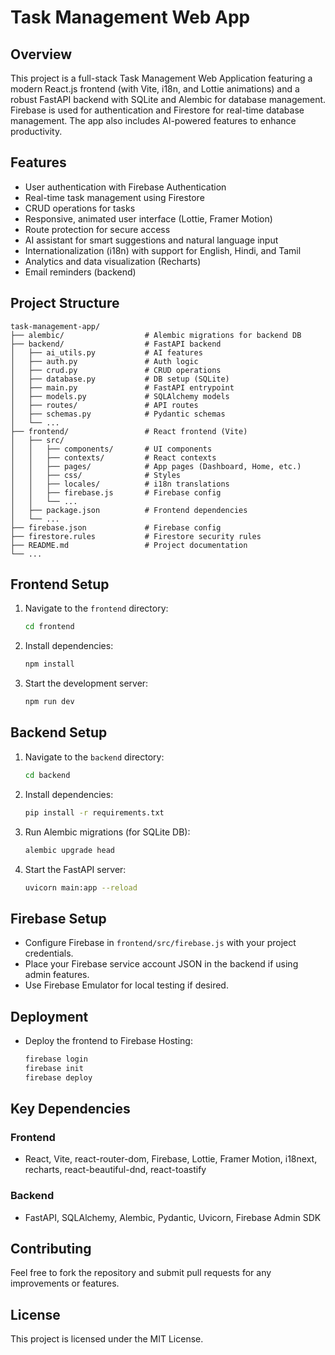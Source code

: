 # Task Management Web App

## Overview
This project is a full-stack Task Management Web Application featuring a modern React.js frontend (with Vite, i18n, and Lottie animations) and a robust FastAPI backend with SQLite and Alembic for database management. Firebase is used for authentication and Firestore for real-time database management. The app also includes AI-powered features to enhance productivity.

## Features
- User authentication with Firebase Authentication
- Real-time task management using Firestore
- CRUD operations for tasks
- Responsive, animated user interface (Lottie, Framer Motion)
- Route protection for secure access
- AI assistant for smart suggestions and natural language input
- Internationalization (i18n) with support for English, Hindi, and Tamil
- Analytics and data visualization (Recharts)
- Email reminders (backend)

## Project Structure
```
task-management-app/
├── alembic/                  # Alembic migrations for backend DB
├── backend/                  # FastAPI backend
│   ├── ai_utils.py           # AI features
│   ├── auth.py               # Auth logic
│   ├── crud.py               # CRUD operations
│   ├── database.py           # DB setup (SQLite)
│   ├── main.py               # FastAPI entrypoint
│   ├── models.py             # SQLAlchemy models
│   ├── routes/               # API routes
│   ├── schemas.py            # Pydantic schemas
│   └── ...
├── frontend/                 # React frontend (Vite)
│   ├── src/
│   │   ├── components/       # UI components
│   │   ├── contexts/         # React contexts
│   │   ├── pages/            # App pages (Dashboard, Home, etc.)
│   │   ├── css/              # Styles
│   │   ├── locales/          # i18n translations
│   │   ├── firebase.js       # Firebase config
│   │   └── ...
│   ├── package.json          # Frontend dependencies
│   └── ...
├── firebase.json             # Firebase config
├── firestore.rules           # Firestore security rules
├── README.md                 # Project documentation
└── ...
```

## Frontend Setup
1. Navigate to the `frontend` directory:
   ```sh
   cd frontend
   ```
2. Install dependencies:
   ```sh
   npm install
   ```
3. Start the development server:
   ```sh
   npm run dev
   ```

## Backend Setup
1. Navigate to the `backend` directory:
   ```sh
   cd backend
   ```
2. Install dependencies:
   ```sh
   pip install -r requirements.txt
   ```
3. Run Alembic migrations (for SQLite DB):
   ```sh
   alembic upgrade head
   ```
4. Start the FastAPI server:
   ```sh
   uvicorn main:app --reload
   ```

## Firebase Setup
- Configure Firebase in `frontend/src/firebase.js` with your project credentials.
- Place your Firebase service account JSON in the backend if using admin features.
- Use Firebase Emulator for local testing if desired.

## Deployment
- Deploy the frontend to Firebase Hosting:
  ```sh
  firebase login
  firebase init
  firebase deploy
  ```

## Key Dependencies
### Frontend
- React, Vite, react-router-dom, Firebase, Lottie, Framer Motion, i18next, recharts, react-beautiful-dnd, react-toastify

### Backend
- FastAPI, SQLAlchemy, Alembic, Pydantic, Uvicorn, Firebase Admin SDK

## Contributing
Feel free to fork the repository and submit pull requests for any improvements or features.

## License
This project is licensed under the MIT License.
